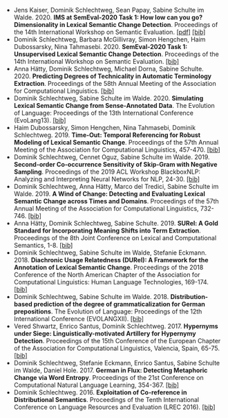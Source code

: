 - Jens Kaiser, Dominik Schlechtweg, Sean Papay, Sabine Schulte im Walde. 2020. **IMS at SemEval-2020 Task 1: How low can you go? Dimensionality in Lexical Semantic Change Detection**. Proceedings of the 14th International Workshop on Semantic Evaluation.  [[pdf]](2008.03164.pdf)  [[bib]](bib/kaiser-etal-2020-IMS.bib)
- Dominik Schlechtweg, Barbara McGillivray, Simon Hengchen, Haim Dubossarsky, Nina Tahmasebi. 2020. **SemEval-2020 Task 1: Unsupervised Lexical Semantic Change Detection**. Proceedings of the 14th International Workshop on Semantic Evaluation.   [[bib]](bib/schlechtweg-etal-2020-semeval.bib)
- Anna Hätty, Dominik Schlechtweg, Michael Dorna, Sabine Schulte. 2020. **Predicting Degrees of Technicality in Automatic Terminology Extraction**. Proceedings of the 58th Annual Meeting of the Association for Computational Linguistics.   [[bib]](bib/haetty-etal-2020-technicality.bib)
- Dominik Schlechtweg, Sabine Schulte im Walde. 2020. **Simulating Lexical Semantic Change from Sense-Annotated Data**. The Evolution of Language: Proceedings of the 13th International Conference (EvoLang13).   [[bib]](bib/schlechtweg-walde-2020.bib)
- Haim Dubossarsky, Simon Hengchen, Nina Tahmasebi, Dominik Schlechtweg. 2019. **Time-Out: Temporal Referencing for Robust Modeling of Lexical Semantic Change**. Proceedings of the 57th Annual Meeting of the Association for Computational Linguistics, 457-470.   [[bib]](bib/Dubossarskyetal19.bib)
- Dominik Schlechtweg, Cennet Oguz, Sabine Schulte im Walde. 2019. **Second-order Co-occurrence Sensitivity of Skip-Gram with Negative Sampling**. Proceedings of the 2019 ACL Workshop BlackboxNLP: Analyzing and Interpreting Neural Networks for NLP, 24-30.   [[bib]](bib/Schlechtwegetal19SecondOrder.bib)
- Dominik Schlechtweg, Anna Hätty, Marco del Tredici, Sabine Schulte im Walde. 2019. **A Wind of Change: Detecting and Evaluating Lexical Semantic Change across Times and Domains**. Proceedings of the 57th Annual Meeting of the Association for Computational Linguistics, 732-746.   [[bib]](bib/Schlechtwegetal19.bib)
- Anna Hätty, Dominik Schlechtweg, Sabine Schulte. 2019. **SURel: A Gold Standard for Incorporating Meaning Shifts into Term Extraction**. Proceedings of the 8th Joint Conference on Lexical and Computational Semantics, 1-8.   [[bib]](bib/haettySurel-2019.bib)
- Dominik Schlechtweg, Sabine Schulte im Walde, Stefanie Eckmann. 2018. **Diachronic Usage Relatedness (DURel): A Framework for the Annotation of Lexical Semantic Change**. Proceedings of the 2018 Conference of the North American Chapter  of the Association for Computational Linguistics: Human Language Technologies, 169-174.   [[bib]](bib/Schlechtwegetal18.bib)
- Dominik Schlechtweg, Sabine Schulte im Walde. 2018. **Distribution-based prediction of the degree of grammaticalization for German prepositions**. The Evolution of Language: Proceedings of the 12th International Conference (EVOLANGXII).   [[bib]](bib/SchlechtwegWalde18.bib)
- Vered Shwartz, Enrico Santus, Dominik Schlechtweg. 2017. **Hypernyms under Siege: Linguistically-motivated Artillery for Hypernymy Detection**. Proceedings of the 15th Conference of the European Chapter of the Association for Computational Linguistics, Valencia, Spain, 65-75.   [[bib]](bib/SantusSS17.bib)
- Dominik Schlechtweg, Stefanie Eckmann, Enrico Santus, Sabine Schulte im Walde, Daniel Hole. 2017. **German in Flux: Detecting Metaphoric Change via Word Entropy**. Proceedings of the 21st Conference on Computational Natural Language Learning, 354-367.   [[bib]](bib/schlechtweg-EtAl-2017-CoNLL.bib)
- Dominik Schlechtweg. 2016. **Exploitation of Co-reference in Distributional Semantics**. Proceedings of the Tenth International Conference on Language Resources and Evaluation (LREC 2016).   [[bib]](bib/schlechtweg16.bib)
